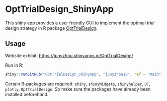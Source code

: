 # OptTrialDesign_ShinyApp
This shiny app provides a user friendly GUI to implement the optimal trial design strategy in R package [OptTrialDesign](https://github.com/junyzhou10/OptTrialDesign). 

## Usage
Website exhibit:
https://junyzhou.shinyapps.io/OptTrialDesign/

Run in R: 

```r
shiny::runGitHub("OptTrialDesign_ShinyApp", "junyzhou10", ref = "main")
```

Certain R-packages are required: `shiny`, `shinyWidgets`, `shinyhelper`, `DT`, `plotly`, `OptTrialDesign`. So make sure the packages have already been installed beforehand.
